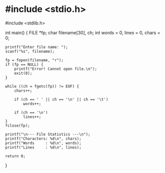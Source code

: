 # #include <stdio.h>
#include <stdlib.h>

int main() {
    FILE *fp;
    char filename[30], ch;
    int words = 0, lines = 0, chars = 0;

    printf("Enter file name: ");
    scanf("%s", filename);

    fp = fopen(filename, "r");
    if (fp == NULL) {
        printf("Error! Cannot open file.\n");
        exit(0);
    }

    while ((ch = fgetc(fp)) != EOF) {
        chars++;

        if (ch == ' ' || ch == '\n' || ch == '\t')
            words++;

        if (ch == '\n')
            lines++;
    }
    fclose(fp);

    printf("\n--- File Statistics ---\n");
    printf("Characters: %d\n", chars);
    printf("Words     : %d\n", words);
    printf("Lines     : %d\n", lines);

    return 0;
}
